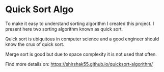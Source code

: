 # Quick Sort Algo

To make it easy to understand sorting algorithm I created this project. I
present here two sorting algorithm known as quick sort.

Quick sort is ubiquitous in computer science and a good engineer should know the
crux of quick sort.

Merge sort is good but due to space complexity it is not used that often.

Find more details on: https://shirshak55.github.io/quicksort-algorithm/
